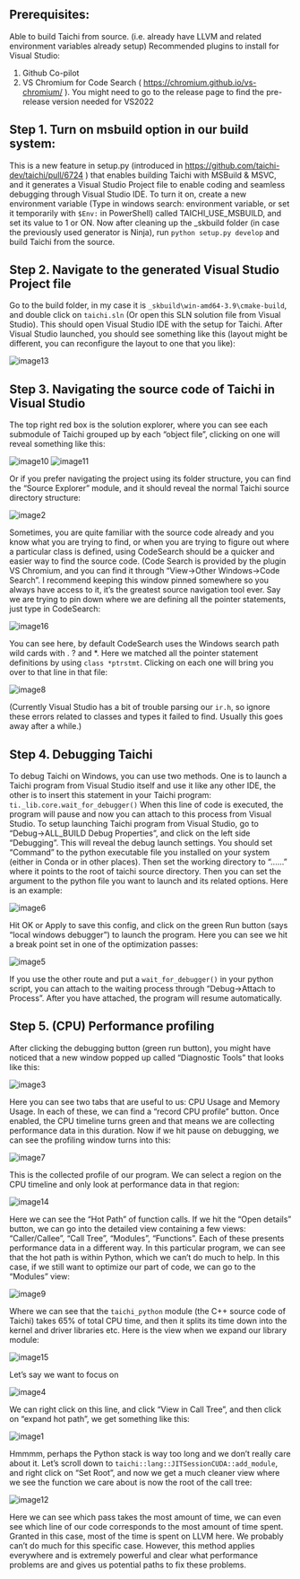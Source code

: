 ## Prerequisites:
Able to build Taichi from source. (i.e. already have LLVM and related environment variables already setup)
Recommended plugins to install for Visual Studio:
1. Github Co-pilot
2. VS Chromium for Code Search ( https://chromium.github.io/vs-chromium/ ). You might need to go to the release page to find the pre-release version needed for VS2022

## Step 1. Turn on msbuild option in our build system:

This is a new feature in setup.py (introduced in https://github.com/taichi-dev/taichi/pull/6724 ) that enables building Taichi with MSBuild & MSVC, and it generates a Visual Studio Project file to enable coding and seamless debugging through Visual Studio IDE.
To turn it on, create a new environment variable (Type in windows search: environment variable, or set it temporarily with `$Env:` in PowerShell) called TAICHI_USE_MSBUILD, and set its value to 1 or ON.
Now after cleaning up the _skbuild folder (in case the previously used generator is Ninja), run `python setup.py develop` and build Taichi from the source.

## Step 2.  Navigate to the generated Visual Studio Project file
Go to the build folder, in my case it is `_skbuild\win-amd64-3.9\cmake-build`, and double click on `taichi.sln` (Or open this SLN solution file from Visual Studio). This should open Visual Studio IDE with the setup for Taichi.
After Visual Studio launched, you should see something like this (layout might be different, you can reconfigure the layout to one that you like):

![image13](https://user-images.githubusercontent.com/11663476/212577220-92a8a7cb-f6ff-4365-9808-0a7299be87cd.png)

## Step 3. Navigating the source code of Taichi in Visual Studio

The top right red box is the solution explorer, where you can see each submodule of Taichi grouped up by each “object file”, clicking on one will reveal something like this:

![image10](https://user-images.githubusercontent.com/11663476/212577350-33912d21-0105-459b-8490-2aaee5c88ff6.png)
![image11](https://user-images.githubusercontent.com/11663476/212577355-fec6837a-00fc-4f7b-8cdc-b369bc4bc015.png)

Or if you prefer navigating the project using its folder structure, you can find the “Source Explorer” module, and it should reveal the normal Taichi source directory structure:

![image2](https://user-images.githubusercontent.com/11663476/212577382-4ff8e6de-e04b-4502-9dd9-7ebb75697693.png)

Sometimes, you are quite familiar with the source code already and you know what you are trying to find, or when you are trying to figure out where a particular class is defined, using CodeSearch should be a quicker and easier way to find the source code. (Code Search is provided by the plugin VS Chromium, and you can find it through “View->Other Windows->Code Search”. I recommend keeping this window pinned somewhere so you always have access to it, it’s the greatest source navigation tool ever.
Say we are trying to pin down where we are defining all the pointer statements, just type in CodeSearch:

![image16](https://user-images.githubusercontent.com/11663476/212577411-61c8ffd9-6b63-4eb9-a38b-b1b4f2a640dc.png)

You can see here, by default CodeSearch uses the Windows search path wild cards with . ? and *. Here we matched all the pointer statement definitions by using `class *ptrstmt`. Clicking on each one will bring you over to that line in that file:

![image8](https://user-images.githubusercontent.com/11663476/212577439-6cd6e888-fbd9-48c8-9a81-81cca3d9359f.png)

(Currently Visual Studio has a bit of trouble parsing our `ir.h`, so ignore these errors related to classes and types it failed to find. Usually this goes away after a while.)

## Step 4. Debugging Taichi

To debug Taichi on Windows, you can use two methods. One is to launch a Taichi program from Visual Studio itself and use it like any other IDE, the other is to insert this statement in your Taichi program:
`ti._lib.core.wait_for_debugger()`
When this line of code is executed, the program will pause and now you can attach to this process from Visual Studio.
To setup launching Taichi program from Visual Studio, go to “Debug->ALL_BUILD Debug Properties”, and click on the left side “Debugging”. This will reveal the debug launch settings. You should set “Command” to the python executable file you installed on your system (either in Conda or in other places). Then set the working directory to “..\..\..” where it points to the root of taichi source directory. Then you can set the argument to the python file you want to launch and its related options. Here is an example:

![image6](https://user-images.githubusercontent.com/11663476/212577472-49959479-e0f5-4f7c-87c0-8b16fb53c07b.png)

Hit OK or Apply to save this config, and click on the green Run button (says “local windows debugger”) to launch the program. Here you can see we hit a break point set in one of the optimization passes:

![image5](https://user-images.githubusercontent.com/11663476/212577487-139cea4c-01ee-4589-89ff-f3daa2bdb982.png)

If you use the other route and put a `wait_for_debugger()` in your python script, you can attach to the waiting process through “Debug->Attach to Process”. After you have attached, the program will resume automatically.

## Step 5. (CPU) Performance profiling

After clicking the debugging button (green run button), you might have noticed that a new window popped up called “Diagnostic Tools” that looks like this:

![image3](https://user-images.githubusercontent.com/11663476/212577500-bb87e5db-e3e8-4ec6-9e61-7580714655b9.png)

Here you can see two tabs that are useful to us: CPU Usage and Memory Usage. In each of these, we can find a “record CPU profile” button. Once enabled, the CPU timeline turns green and that means we are collecting performance data in this duration.
Now if we hit pause on debugging, we can see the profiling window turns into this:

![image7](https://user-images.githubusercontent.com/11663476/212577591-d593a3b4-a13b-47f7-ac25-a376f69fcb95.png)

This is the collected profile of our program. We can select a region on the CPU timeline and only look at performance data in that region:

![image14](https://user-images.githubusercontent.com/11663476/212577515-ebe3a000-8294-41c9-9355-73f6fe20837a.png)

Here we can see the “Hot Path” of function calls. If we hit the “Open details” button, we can go into the detailed view containing a few views: “Caller/Callee”, “Call Tree”, “Modules”, “Functions”. Each of these presents performance data in a different way.
In this particular program, we can see that the hot path is within Python, which we can’t do much to help. In this case, if we still want to optimize our part of code, we can go to the “Modules” view:

![image9](https://user-images.githubusercontent.com/11663476/212577614-9cb2dd9d-18c5-4900-a347-869f10f583e4.png)

Where we can see that the `taichi_python` module (the C++ source code of Taichi) takes 65% of total CPU time, and then it splits its time down into the kernel and driver libraries etc. Here is the view when we expand our library module:

![image15](https://user-images.githubusercontent.com/11663476/212577640-87a0503c-72d8-4c4c-9306-1e4ee97e3796.png)

Let’s say we want to focus on

![image4](https://user-images.githubusercontent.com/11663476/212577647-116bf750-54df-491b-8719-01e88ef526cd.png)

We can right click on this line, and click “View in Call Tree”, and then click on “expand hot path”, we get something like this:

![image1](https://user-images.githubusercontent.com/11663476/212577664-48f91acb-988a-463c-abe4-3f808d3159ad.png)

Hmmmm, perhaps the Python stack is way too long and we don’t really care about it. Let’s scroll down to `taichi::lang::JITSessionCUDA::add_module`, and right click on “Set Root”, and now we get a much cleaner view where we see the function we care about is now the root of the call tree:

![image12](https://user-images.githubusercontent.com/11663476/212577676-772d210b-11e8-4959-b573-28a73bbb47d9.png)

Here we can see which pass takes the most amount of time, we can even see which line of our code corresponds to the most amount of time spent.
Granted in this case, most of the time is spent on LLVM here. We probably can’t do much for this specific case. However, this method applies everywhere and is extremely powerful and clear what performance problems are and gives us potential paths to fix these problems.
